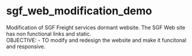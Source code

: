# sgf_web_modification_demo
Modification of SGF Freight services dormant website.
The SGF Web site has non functional links and static.  
OBJECTIVE: - TO modify and redesign the website and make it funcitonal and responsive.
